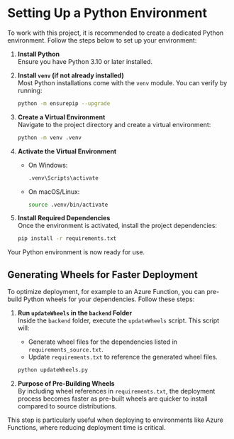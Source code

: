 # Setting Up a Python Environment

To work with this project, it is recommended to create a dedicated Python environment. Follow the steps below to set up your environment:

1. **Install Python**  
    Ensure you have Python 3.10 or later installed. 

2. **Install `venv` (if not already installed)**  
    Most Python installations come with the `venv` module. You can verify by running:
    ```bash
    python -m ensurepip --upgrade
    ```

3. **Create a Virtual Environment**  
    Navigate to the project directory and create a virtual environment:
    ```bash
    python -m venv .venv
    ```

4. **Activate the Virtual Environment**  
    - On Windows:
      ```bash
      .venv\Scripts\activate
      ```
    - On macOS/Linux:
      ```bash
      source .venv/bin/activate
      ```

5. **Install Required Dependencies**  
    Once the environment is activated, install the project dependencies:
    ```bash
    pip install -r requirements.txt
    ```

Your Python environment is now ready for use.

## Generating Wheels for Faster Deployment

To optimize deployment, for example to an Azure Function, you can pre-build Python wheels for your dependencies. Follow these steps:

1. **Run `updateWheels` in the `backend` Folder**  
    Inside the `backend` folder, execute the `updateWheels` script. This script will:
    - Generate wheel files for the dependencies listed in `requirements_source.txt`.
    - Update `requirements.txt` to reference the generated wheel files.

    ```bash
    python updateWheels.py
    ```

2. **Purpose of Pre-Building Wheels**  
    By including wheel references in `requirements.txt`, the deployment process becomes faster as pre-built wheels are quicker to install compared to source distributions.

This step is particularly useful when deploying to environments like Azure Functions, where reducing deployment time is critical.


